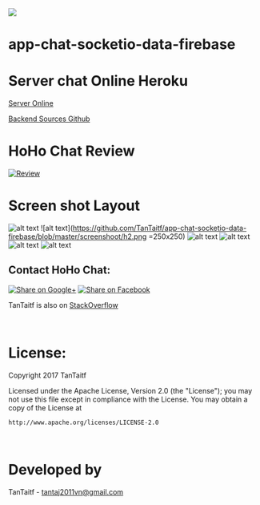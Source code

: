 <img src="https://github.com/favicon.ico">

# app-chat-socketio-data-firebase

# Server chat Online Heroku
[Server Online](https://dashboard.heroku.com/apps/chat-online-android/deploy/heroku-git)

[Backend Sources Github](https://github.com/TanTaitf/server-chat-socketio)
# HoHo Chat Review
[![Review](https://img.youtube.com/vi/om1McdCPX54/0.jpg)](http://youtu.be/om1McdCPX54)

# Screen shot Layout
![alt text](<img src="https://github.com/TanTaitf/app-chat-socketio-data-firebase/blob/master/screenshoot/h1.png" alt="drawing" style="width: 200px; height: 200px;"/>)
![alt text](https://github.com/TanTaitf/app-chat-socketio-data-firebase/blob/master/screenshoot/h2.png =250x250)
![alt text](https://github.com/TanTaitf/app-chat-socketio-data-firebase/blob/master/screenshoot/h3.png)
![alt text](https://github.com/TanTaitf/app-chat-socketio-data-firebase/blob/master/screenshoot/h4.png)
![alt text](https://github.com/TanTaitf/app-chat-socketio-data-firebase/blob/master/screenshoot/h8.png)
![alt text](https://github.com/TanTaitf/app-chat-socketio-data-firebase/blob/master/screenshoot/h9.png)
</br>

## Contact HoHo Chat:

[![Share on Google+](https://github.com/PhilJay/MPAndroidChart/blob/master/design/googleplus_icon.png)](https://plus.google.com/u/0/105144965645873963797)
[![Share on Facebook](https://github.com/PhilJay/MPAndroidChart/blob/master/design/facebook_icon.png)](https://www.facebook.com/huynh.taj)

TanTaitf is also on [StackOverflow](https://stackexchange.com/users/13328579/t%C3%A0i-hu%E1%BB%B3nh)

<br/>

# License:

Copyright 2017 TanTaitf

Licensed under the Apache License, Version 2.0 (the "License");
you may not use this file except in compliance with the License.
You may obtain a copy of the License at

    http://www.apache.org/licenses/LICENSE-2.0

<br/>

# Developed by

TanTaitf - tantaj2011vn@gmail.com
